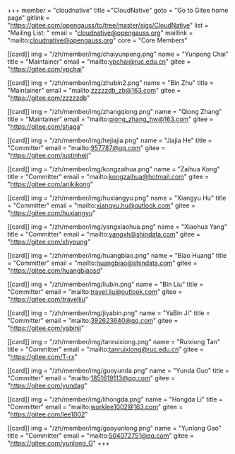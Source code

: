 +++
member = "cloudnative"
title ="CloudNative"
goto = "Go to Gitee home page"
gitlink = "https://gitee.com/opengauss/tc/tree/master/sigs/CloudNative"
list = "Mailing List: "
email = "cloudnative@opengauss.org"
maillink = "mailto:cloudnative@opengauss.org"
core = "Core Members"

[[card]]
img = "/zh/member/img/chaiyunpeng.png"
name = "Yunpeng Chai"
title = "Maintainer"
email = "mailto:ypchai@ruc.edu.cn"
gitee = "https://gitee.com/ypchai"

[[card]]
img = "/zh/member/img/zhubin2.png"
name = "Bin Zhu"
title = "Maintainer"
email = "mailto:zzzzzdb_zb@163.com"
gitee = "https://gitee.com/zzzzzdb"

[[card]]
img = "/zh/member/img/zhangqiong.png"
name = "Qiong Zhang"
title = "Maintainer"
email = "mailto:qiong_zhang_hw@163.com"
gitee = "https://gitee.com/shaga"

[[card]]
img = "/zh/member/img/hejiajia.png"
name = "Jiajia He"
title = "Committer"
email = "mailto:957787@qq.com"
gitee = "https://gitee.com/justinhejj"

[[card]]
img = "/zh/member/img/kongzaihua.png"
name = "Zaihua Kong"
title = "Committer"
email = "mailto:kongzaihua@hotmail.com"
gitee = "https://gitee.com/anikikong"

[[card]]
img = "/zh/member/img/huxiangyu.png"
name = "Xiangyu Hu"
title = "Committer"
email = "mailto:xiangyu.hu@outlook.com"
gitee = "https://gitee.com/huxiangyu"

[[card]]
img = "/zh/member/img/yangxiaohua.png"
name = "Xiaohua Yang"
title = "Committer"
email = "mailto:yangxh@shindata.com"
gitee = "https://gitee.com/xhyoung"

[[card]]
img = "/zh/member/img/huangbiao.png"
name = "Biao Huang"
title = "Committer"
email = "mailto:huangbiao@shindata.com"
gitee = "https://gitee.com/huangbiaosd"

[[card]]
img = "/zh/member/img/liubin.png"
name = "Bin Liu"
title = "Committer"
email = "mailto:travel.liu@outlook.com"
gitee = "https://gitee.com/travelliu"

[[card]]
img = "/zh/member/img/jiyabin.png"
name = "YaBin Ji"
title = "Committer"
email = "mailto:392623640@qq.com"
gitee = "https://gitee.com/yabinji"

[[card]]
img = "/zh/member/img/tanruixiong.png"
name = "Ruixiong Tan"
title = "Committer"
email = "mailto:tanruixiong@ruc.edu.cn"
gitee = "https://gitee.com/T-rx"

[[card]]
img = "/zh/member/img/guoyunda.png"
name = "Yunda Guo"
title = "Committer"
email = "mailto:1851619113@qq.com"
gitee = "https://gitee.com/yundag"

[[card]]
img = "/zh/member/img/lihongda.png"
name = "Hongda Li"
title = "Committer"
email = "mailto:worklee1002@163.com"
gitee = "https://gitee.com/lee1002"

[[card]]
img = "/zh/member/img/gaoyunlong.png"
name = "Yunlong Gao"
title = "Committer"
email = "mailto:504072751@qq.com"
gitee = "https://gitee.com/yunlong_G"
+++